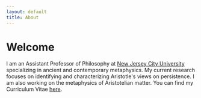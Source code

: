 ```yaml
---
layout: default
title: About
---
```


# Welcome 

I am an Assistant Professor of Philosophy at [New Jersey City University](http://www.njcu.edu) specializing in ancient and contemporary metaphysics. My current research focuses on identifying and characterizing Aristotle's views on persistence. I am also working on the metaphysics of Aristotelian matter. You can find my Curriculum Vitae [here](about/CV.pdf).

